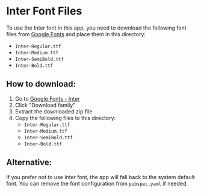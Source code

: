 # Inter Font Files

To use the Inter font in this app, you need to download the following font files from [Google Fonts](https://fonts.google.com/specimen/Inter) and place them in this directory:

- `Inter-Regular.ttf`
- `Inter-Medium.ttf`
- `Inter-SemiBold.ttf`
- `Inter-Bold.ttf`

## How to download:

1. Go to [Google Fonts - Inter](https://fonts.google.com/specimen/Inter)
2. Click "Download family"
3. Extract the downloaded zip file
4. Copy the following files to this directory:
   - `Inter-Regular.ttf`
   - `Inter-Medium.ttf`
   - `Inter-SemiBold.ttf`
   - `Inter-Bold.ttf`

## Alternative:

If you prefer not to use Inter font, the app will fall back to the system default font. You can remove the font configuration from `pubspec.yaml` if needed.
